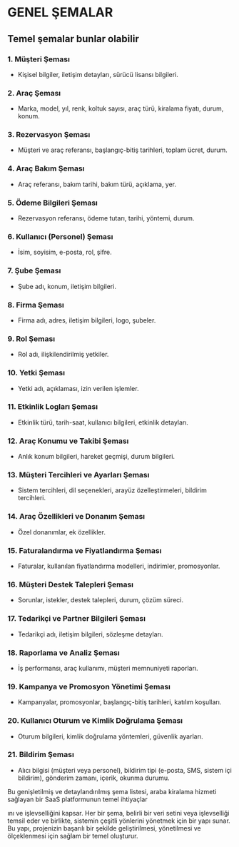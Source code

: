 # GENEL ŞEMALAR

## Temel şemalar bunlar olabilir

### 1. Müşteri Şeması

- Kişisel bilgiler, iletişim detayları, sürücü lisansı bilgileri.

### 2. Araç Şeması

- Marka, model, yıl, renk, koltuk sayısı, araç türü, kiralama fiyatı, durum, konum.

### 3. Rezervasyon Şeması

- Müşteri ve araç referansı, başlangıç-bitiş tarihleri, toplam ücret, durum.

### 4. Araç Bakım Şeması

- Araç referansı, bakım tarihi, bakım türü, açıklama, yer.

### 5. Ödeme Bilgileri Şeması

- Rezervasyon referansı, ödeme tutarı, tarihi, yöntemi, durum.

### 6. Kullanıcı (Personel) Şeması

- İsim, soyisim, e-posta, rol, şifre.

### 7. Şube Şeması

- Şube adı, konum, iletişim bilgileri.

### 8. Firma Şeması

- Firma adı, adres, iletişim bilgileri, logo, şubeler.

### 9. Rol Şeması

- Rol adı, ilişkilendirilmiş yetkiler.

### 10. Yetki Şeması

- Yetki adı, açıklaması, izin verilen işlemler.

### 11. Etkinlik Logları Şeması

- Etkinlik türü, tarih-saat, kullanıcı bilgileri, etkinlik detayları.

### 12. Araç Konumu ve Takibi Şeması

- Anlık konum bilgileri, hareket geçmişi, durum bilgileri.

### 13. Müşteri Tercihleri ve Ayarları Şeması

- Sistem tercihleri, dil seçenekleri, arayüz özelleştirmeleri, bildirim tercihleri.

### 14. Araç Özellikleri ve Donanım Şeması

- Özel donanımlar, ek özellikler.

### 15. Faturalandırma ve Fiyatlandırma Şeması

- Faturalar, kullanılan fiyatlandırma modelleri, indirimler, promosyonlar.

### 16. Müşteri Destek Talepleri Şeması

- Sorunlar, istekler, destek talepleri, durum, çözüm süreci.

### 17. Tedarikçi ve Partner Bilgileri Şeması

- Tedarikçi adı, iletişim bilgileri, sözleşme detayları.

### 18. Raporlama ve Analiz Şeması

- İş performansı, araç kullanımı, müşteri memnuniyeti raporları.

### 19. Kampanya ve Promosyon Yönetimi Şeması

- Kampanyalar, promosyonlar, başlangıç-bitiş tarihleri, katılım koşulları.

### 20. Kullanıcı Oturum ve Kimlik Doğrulama Şeması

- Oturum bilgileri, kimlik doğrulama yöntemleri, güvenlik ayarları.

### 21. Bildirim Şeması

- Alıcı bilgisi (müşteri veya personel), bildirim tipi (e-posta, SMS, sistem içi bildirim), gönderim zamanı, içerik, okunma durumu.

Bu genişletilmiş ve detaylandırılmış şema listesi, araba kiralama hizmeti sağlayan bir SaaS platformunun temel ihtiyaçlar

ını ve işlevselliğini kapsar. Her bir şema, belirli bir veri setini veya işlevselliği temsil eder ve birlikte, sistemin çeşitli yönlerini yönetmek için bir yapı sunar. Bu yapı, projenizin başarılı bir şekilde geliştirilmesi, yönetilmesi ve ölçeklenmesi için sağlam bir temel oluşturur.
